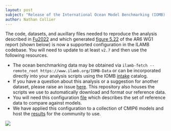 ```yaml
---
layout: post
subject: "Release of the International Ocean Model Benchmarking (IOMB) configuration"
author: Nathan Collier
---
```


The code, datasets, and auxillary files needed to reproduce the analysis described in [Fu2022](https://doi.org/10.1029/2022JC018965) and which generated [figure 5.22](https://www.ipcc.ch/report/ar6/wg1/chapter/chapter-5#figure-5-22) of the AR6 WG1 report (shown below) is now a supported configuration in the ILAMB codebase. You will need to update to at least `v2.7` and then use the following resources.

* The ocean benchmarking data may be obtained via `ilamb-fetch --remote_root https://www.ilamb.org/IOMB-Data` or can be incorporated directly into your analysis scripts using the IOMB [intake](https://github.com/nocollier/intake-ilamb) catalog.
* If you have a question about this analysis or a suggestion for another dataset, please raise an issue [here](https://github.com/rubisco-sfa/IOMB-Data). This repository also houses the scripts we use to automatically download and format our reference data.
* You will need this configuration [file](https://github.com/rubisco-sfa/ILAMB/blob/master/src/ILAMB/data/iomb.cfg) which describes the set of reference data to compare against models.
* We have applied this configuration to a collection of CMIP6 models and host the [results](https://www.ilamb.org/dev/IOMB/) for the community to use.

[<img src="https://www.ipcc.ch/report/ar6/wg1/downloads/figures/IPCC_AR6_WGI_Figure_5_22.png">](https://www.ipcc.ch/report/ar6/wg1/chapter/chapter-5#figure-5-22)